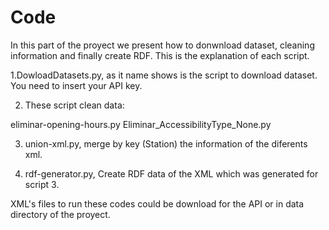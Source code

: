 
# Code

In this part of the proyect we present how to donwnload dataset, cleaning information and finally create RDF. This is the explanation of each script.

1.DowloadDatasets.py, as it name shows is the script to download dataset. You need to insert your API key.

2. These script clean data:

eliminar-opening-hours.py
Eliminar_AccessibilityType_None.py 

3. union-xml.py,  merge by key (Station) the information of the diferents xml.


4. rdf-generator.py, Create RDF data of the XML which was generated for script 3.


XML's files to run these codes could be download for the API or in data directory of the proyect.

